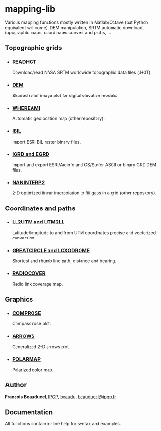 # mapping-lib
Various mapping functions mostly written in Matlab/Octave (but Python equivalent will come): DEM manipulation, SRTM automatic download, topographic maps, coordinates convert and paths, ...

## Topographic grids
- ### [READHGT](readhgt)
  Download/read NASA SRTM worldwide topographic data files (.HGT).

- ### [DEM](dem)
  Shaded relief image plot for digital elevation models.

- ### [WHEREAMI](https://github.com/beaudu/whereami)
  Automatic geolocation map (other repository).

- ### [IBIL](ibil)
  Import ESRI BIL raster binary files.

- ### [IGRD and EGRD](grd)
  Import and export ESRI/Arcinfo and GS/Surfer ASCII or binary GRD DEM files.

- ### [NANINTERP2](https://github.com/beaudu/naninterp2)
  2-D optimized linear interpolation to fill gaps in a grid (other repository).

## Coordinates and paths
- ### [LL2UTM and UTM2LL](latlonutm)
  Latitude/longitude to and from UTM coordinates precise and vectorized conversion.

- ### [GREATCIRCLE and LOXODROME](greatcircle)
  Shortest and rhumb line path, distance and bearing.

- ### [RADIOCOVER](radiocover)
  Radio link coverage map.

## Graphics
- ### [COMPROSE](comprose)
  Compass rose plot.

- ### [ARROWS](arrows)
  Generalized 2-D arrows plot.

- ### [POLARMAP](polarmap)
  Polarized color map.


## Author
**François Beauducel**, [IPGP](www.ipgp.fr), [beaudu](https://github.com/beaudu), beauducel@ipgp.fr

## Documentation
All functions contain in-line help for syntax and examples.
